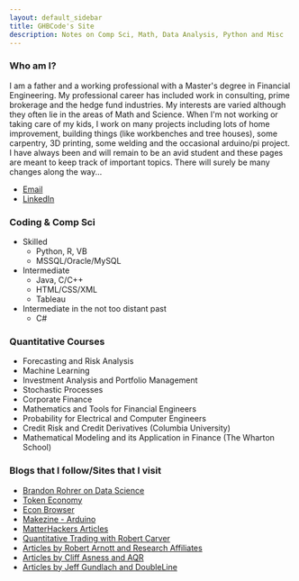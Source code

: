 ```yaml
---
layout: default_sidebar
title: GHBCode's Site
description: Notes on Comp Sci, Math, Data Analysis, Python and Misc
---
```


### Who am I? 
I am a father and a working professional with a Master's degree in Financial Engineering. My professional career has included work in consulting, prime brokerage and the hedge fund industries. My interests are varied although they often lie in the areas of Math and Science. When I'm not working or taking care of my kids, I work on many projects including lots of home improvement, building things (like workbenches and tree houses), some carpentry, 3D printing, some welding and the occasional arduino/pi project. I have always been and will remain to be an avid student and these pages are meant to keep track of important topics. There will surely be many changes along the way...

* [Email](mailto:ghbcode@gmail.com)
* [LinkedIn](https://www.linkedin.com/in/gonzalobricenosf)

### Coding & Comp Sci
* Skilled
  * Python, R, VB
  * MSSQL/Oracle/MySQL
* Intermediate
  * Java, C/C++
  * HTML/CSS/XML
  * Tableau
* Intermediate in the not too distant past
  * C#

### Quantitative Courses
* Forecasting and Risk Analysis
* Machine Learning
* Investment Analysis and Portfolio Management
* Stochastic Processes
* Corporate Finance
* Mathematics and Tools for Financial Engineers
* Probability for Electrical and Computer Engineers
* Credit Risk and Credit Derivatives (Columbia University)
* Mathematical Modeling and its Application in Finance (The Wharton School)

### Blogs that I follow/Sites that I visit
* [Brandon Rohrer on Data Science](https://brohrer.github.io/blog.html)
* [Token Economy](https://tokeneconomy.co/)
* [Econ Browser](http://econbrowser.com/)
* [Makezine - Arduino](https://makezine.com/category/technology/arduino/)
* [MatterHackers Articles](https://www.matterhackers.com/articles/)
* [Quantitative Trading with Robert Carver](https://qoppac.blogspot.com/2015/12/pysystemtrade.html)
* [Articles by Robert Arnott and Research Affiliates](https://www.researchaffiliates.com/en_us/insights/publications.html)
* [Articles by Cliff Asness and AQR](https://www.aqr.com/Insights/Research/White-Papers)
* [Articles by Jeff Gundlach and DoubleLine](https://doubleline.com/category/articles/)